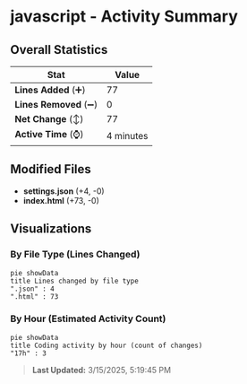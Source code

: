 # javascript - Activity Summary 

## Overall Statistics

| Stat                   | Value                                                             |
| ---------------------- | ----------------------------------------------------------------- |
| **Lines Added** (➕)   | 77                                          |
| **Lines Removed** (➖) | 0                                        |
| **Net Change** (↕)    | 77                |
| **Active Time** (⌚)   | 4 minutes |


## Modified Files
- **settings.json** (+4, -0)
- **index.html** (+73, -0)

## Visualizations

### By File Type (Lines Changed)

```mermaid
pie showData
title Lines changed by file type
".json" : 4
".html" : 73
```

### By Hour (Estimated Activity Count)

```mermaid
pie showData
title Coding activity by hour (count of changes)
"17h" : 3
```


> **Last Updated:** 3/15/2025, 5:19:45 PM